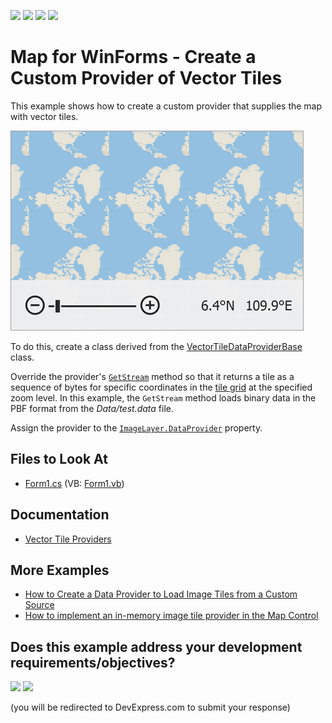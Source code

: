 <!-- default badges list -->
![](https://img.shields.io/endpoint?url=https://codecentral.devexpress.com/api/v1/VersionRange/527878439/22.1.3%2B)
[![](https://img.shields.io/badge/Open_in_DevExpress_Support_Center-FF7200?style=flat-square&logo=DevExpress&logoColor=white)](https://supportcenter.devexpress.com/ticket/details/T1112277)
[![](https://img.shields.io/badge/📖_How_to_use_DevExpress_Examples-e9f6fc?style=flat-square)](https://docs.devexpress.com/GeneralInformation/403183)
[![](https://img.shields.io/badge/💬_Leave_Feedback-feecdd?style=flat-square)](#does-this-example-address-your-development-requirementsobjectives)
<!-- default badges end -->
# Map for WinForms - Create a Custom Provider of Vector Tiles

This example shows how to create a custom provider that supplies the map with vector tiles.

![Resulting map](Images/resulting-map.png)

To do this, create a class derived from the [VectorTileDataProviderBase](https://docs.devexpress.com/WindowsForms/DevExpress.XtraMap.VectorTileDataProviderBase) class. 

Override the provider's [`GetStream`](https://docs.devexpress.com/WindowsForms/DevExpress.XtraMap.VectorTileDataProviderBase.GetStream(System.Int64-System.Int64-System.Int64)?p=netframework) method so that it returns a tile as a sequence of bytes for specific coordinates in the [tile grid](https://en.wikipedia.org/wiki/Tiled_web_map) at the specified zoom level. In this example, the `GetStream` method loads binary data in the PBF format from the *Data/test.data* file.

Assign the provider to the [`ImageLayer.DataProvider`](https://docs.devexpress.com/WindowsForms/DevExpress.XtraMap.ImageLayer.DataProvider?p=netframework) property.

## Files to Look At

* [Form1.cs](./CS/Form1.cs) (VB: [Form1.vb](./VB/Form1.vb))

## Documentation

* [Vector Tile Providers](https://docs.devexpress.com/WindowsForms/401639/controls-and-libraries/map-control/vector-data/providing-data/vector-tile-providers?p=netframework)

## More Examples

* [How to Create a Data Provider to Load Image Tiles from a Custom Source](https://github.com/DevExpress-Examples/winforms-map-load-image-tiles-from-custom-source)
* [How to implement an in-memory image tile provider in the Map Control](https://github.com/DevExpress-Examples/how-to-use-in-memory-image-tile-provider)
<!-- feedback -->
## Does this example address your development requirements/objectives?

[<img src="https://www.devexpress.com/support/examples/i/yes-button.svg"/>](https://www.devexpress.com/support/examples/survey.xml?utm_source=github&utm_campaign=winforms-map-custom-vector-tile-provider&~~~was_helpful=yes) [<img src="https://www.devexpress.com/support/examples/i/no-button.svg"/>](https://www.devexpress.com/support/examples/survey.xml?utm_source=github&utm_campaign=winforms-map-custom-vector-tile-provider&~~~was_helpful=no)

(you will be redirected to DevExpress.com to submit your response)
<!-- feedback end -->
